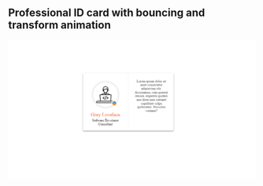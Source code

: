 ## Professional ID card with bouncing and transform animation

![til](../examples-media/bouncy-card.gif)